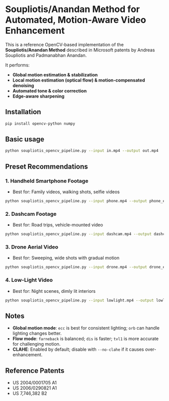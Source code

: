 # Soupliotis/Anandan Method for Automated, Motion-Aware Video Enhancement

This is a reference OpenCV-based implementation of the **Soupliotis/Anandan Method** described in Microsoft patents by Andreas Soupliotis and Padmanabhan Anandan.

It performs:
- **Global motion estimation & stabilization**
- **Local motion estimation (optical flow) & motion-compensated denoising**
- **Automated tone & color correction**
- **Edge-aware sharpening**

## Installation
```bash
pip install opencv-python numpy
```

## Basic usage
```bash
python soupliotis_opencv_pipeline.py --input in.mp4 --output out.mp4
```

## Preset Recommendations

### 1. Handheld Smartphone Footage
- Best for: Family videos, walking shots, selfie videos
```bash
python soupliotis_opencv_pipeline.py --input phone.mp4 --output phone_enhanced.mp4     --mode ecc --flow farneback --stab-alpha 0.95 --clip 1.0 --sharpen 0.6 --radius 1.5
```

### 2. Dashcam Footage
- Best for: Road trips, vehicle-mounted video
```bash
python soupliotis_opencv_pipeline.py --input dashcam.mp4 --output dashcam_enhanced.mp4     --mode orb --flow dis --stab-alpha 0.9 --clip 0.5 --sharpen 0.5 --radius 1.0 --no-clahe
```

### 3. Drone Aerial Video
- Best for: Sweeping, wide shots with gradual motion
```bash
python soupliotis_opencv_pipeline.py --input drone.mp4 --output drone_enhanced.mp4     --mode ecc --flow tvl1 --stab-alpha 0.98 --clip 1.0 --sharpen 0.4 --radius 2.0
```

### 4. Low-Light Video
- Best for: Night scenes, dimly lit interiors
```bash
python soupliotis_opencv_pipeline.py --input lowlight.mp4 --output lowlight_enhanced.mp4     --mode ecc --flow tvl1 --stab-alpha 0.95 --clip 2.0 --sharpen 0.5 --radius 1.2
```

## Notes
- **Global motion mode**: `ecc` is best for consistent lighting; `orb` can handle lighting changes better.
- **Flow mode**: `farneback` is balanced; `dis` is faster; `tvl1` is more accurate for challenging motion.
- **CLAHE**: Enabled by default; disable with `--no-clahe` if it causes over-enhancement.

## Reference Patents
- US 2004/0001705 A1
- US 2006/0290821 A1
- US 7,746,382 B2

